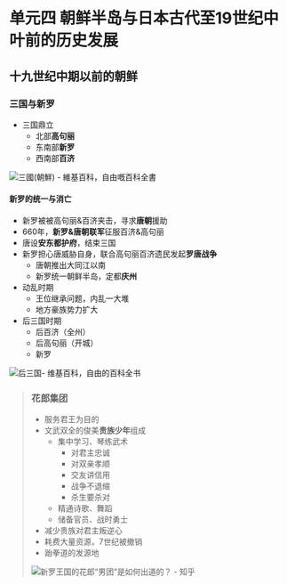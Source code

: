 # 单元四 朝鲜半岛与日本古代至19世纪中叶前的历史发展

## 十九世纪中期以前的朝鲜

### 三国与新罗

- 三国鼎立
  - 北部**高句丽**
  - 东南部**新罗**
  - 西南部**百济**

![三國(朝鮮) - 維基百科，自由嘅百科全書](https://upload.wikimedia.org/wikipedia/commons/7/7c/Map_of_Goguryeo.jpg)

#### 新罗的统一与消亡

- 新罗被被高句丽&百济夹击，寻求**唐朝**援助
- 660年，**新罗&唐朝联军**征服百济&高句丽
- 唐设**安东都护府**，结束三国
- 新罗担心唐威胁自身，联合高句丽百济遗民发起**罗唐战争**
  - 唐朝推出大同江以南
  - 新罗统一朝鲜半岛，定都**庆州**
- 动乱时期
  - 王位继承问题，内乱一大堆
  - 地方豪族势力扩大
- 后三国时期
  - 后百济（全州）
  - 后高句丽（开城）
  - 新罗

![后三国- 维基百科，自由的百科全书](https://upload.wikimedia.org/wikipedia/commons/e/ef/%E5%90%8E%E4%B8%89%E5%9B%BD.jpg)

> ### **花郎集团**
>
> - 服务君王为目的
> - 文武双全的俊美**贵族少年**组成
>   - 集中学习、琴练武术
>     - 对君主忠诚
>     - 对双亲孝顺
>     - 交友讲信用
>     - 战争不退缩
>     - 杀生要杀对
>   - 精通诗歌、舞蹈
>   - 储备官员、战时勇士
> - 减少贵族对君主叛逆心
> - 耗费大量资源，7世纪被撤销
> - 跆拳道的发源地
>
> ![新罗王国的花郎“男团”是如何出道的？ - 知乎](https://pic4.zhimg.com/80/v2-393d20d7e0ed046c0b5ac6d0a43841db_1440w.jpg)